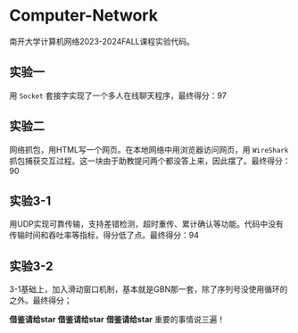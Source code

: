 # Computer-Network
南开大学计算机网络2023-2024FALL课程实验代码。
## 实验一
用 `Socket` 套接字实现了一个多人在线聊天程序，最终得分：97
## 实验二
网络抓包，用HTML写一个网页。在本地网络中用浏览器访问网页，用 `WireShark` 抓包捕获交互过程。这一块由于助教提问两个都没答上来，因此摆了。最终得分：90
## 实验3-1
用UDP实现可靠传输，支持差错检测，超时重传、累计确认等功能。代码中没有传输时间和吞吐率等指标，得分低了点。最终得分：94
## 实验3-2 
3-1基础上，加入滑动窗口机制，基本就是GBN那一套，除了序列号没使用循环的之外。最终得分；



**借鉴请给star**
**借鉴请给star**
**借鉴请给star**
重要的事情说三遍！
